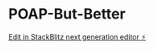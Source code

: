 # POAP-But-Better

[Edit in StackBlitz next generation editor ⚡️](https://stackblitz.com/~/github.com/ProtocolGemini/POAP-But-Better)